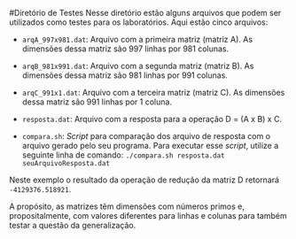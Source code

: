 #Diretório de Testes
Nesse diretório estão alguns arquivos que podem ser utilizados como testes para os laboratórios. Aqui estão cinco arquivos:
- `arqA_997x981.dat`: Arquivo com a primeira matriz (matriz A). As dimensões dessa matriz são 997 linhas por 981 colunas.
- `arqB_981x991.dat`: Arquivo com a segunda matriz (matriz B). As dimensões dessa matriz são 981 linhas por 991 colunas.
- `arqC_991x1.dat`: Arquivo com a terceira matriz (matriz C). As dimensões dessa matriz são 991 linhas por 1 coluna.
- `resposta.dat`: Arquivo com a resposta para a operação D = (A x B) x C.

- `compara.sh`: *Script* para comparação dos arquivo de resposta com o arquivo gerado pelo seu programa. Para executar esse *script*, utilize a seguinte linha de comando:
`./compara.sh resposta.dat seuArquivoResposta.dat`

Neste exemplo o resultado da operação de redução da matriz D retornará `-4129376.518921`.

A propósito, as matrizes têm dimensões com números primos e, propositalmente, com valores diferentes para linhas e colunas para também testar a questão da generalização.
